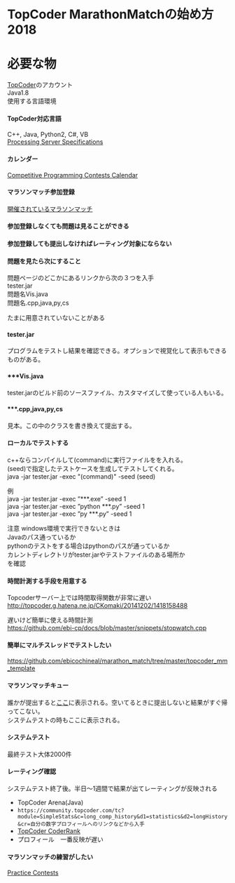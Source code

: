 # TopCoder MarathonMatchの始め方 2018

# 必要な物
[TopCoder](https://www.topcoder.com/)のアカウント  
Java1.8  
使用する言語環境  

#### TopCoder対応言語
C++, Java, Python2, C#, VB  
[Processing Server Specifications](https://apps.topcoder.com/wiki/display/tc/Processing+Server+Specifications)


#### カレンダー
[Competitive Programming Contests Calendar](https://competitiveprogramming.info/calendar)  

#### マラソンマッチ参加登録
[開催されているマラソンマッチ](https://community.topcoder.com/longcontest/?module=ViewActiveContests)  

#### 参加登録しなくても問題は見ることができる
#### 参加登録しても提出しなければレーティング対象にならない

#### 問題を見たら次にすること
問題ページのどこかにあるリンクから次の３つを入手    
tester.jar  
問題名Vis.java  
問題名.cpp,java,py,cs  

たまに用意されていないことがある  

#### tester.jar
プログラムをテストし結果を確認できる。オプションで視覚化して表示もできるものがある。  

#### ***Vis.java
tester.jarのビルド前のソースファイル、カスタマイズして使っている人もいる。  

#### ***.cpp,java,py,cs
見本。この中のクラスを書き換えて提出する。  

#### ローカルでテストする
c++ならコンパイルして(command)に実行ファイルをを入れる。  
(seed)で指定したテストケースを生成してテストしてくれる。  
java -jar tester.jar -exec "(command)" -seed (seed)  

例  
java -jar tester.jar -exec ”***.exe” -seed 1  
java -jar tester.jar -exec ”python ***.py” -seed 1  
java -jar tester.jar -exec ”py ***.py” -seed 1  
  
注意 windows環境で実行できないときは  
Javaのパス通っているか  
pythonのテストをする場合はpythonのパスが通っているか  
カレントディレクトリがtester.jarやテストファイルのある場所か  
を確認  

#### 時間計測する手段を用意する
Topcoderサーバー上では時間取得関数が非常に遅い  
http://topcoder.g.hatena.ne.jp/CKomaki/20141202/1418158488

遅いけど簡単に使える時間計測  
https://github.com/ebi-cp/docs/blob/master/snippets/stopwatch.cpp

#### 簡単にマルチスレッドでテストしたい
https://github.com/ebicochineal/marathon_match/tree/master/topcoder_mm_template

#### マラソンマッチキュー
誰かが提出すると[ここ](https://community.topcoder.com/longcontest/?module=ViewQueue)に表示される。空いてるときに提出しないと結果がすぐ帰ってこない。  
システムテストの時もここに表示される。

#### システムテスト
最終テスト大体2000件  

#### レーティング確認
システムテスト終了後。半日～1週間で結果が出てレーティングが反映される  

- TopCoder Arena(Java)  
- `https://community.topcoder.com/tc?module=SimpleStats&c=long_comp_history&d1=statistics&d2=longHistory&cr=自分の数字プロフィールへのリンクなどから入手`  
- [TopCoder CoderRank](https://community.topcoder.com/longcontest/stats/?&sr=1&nr=50&module=CoderRank)
- プロフィール　一番反映が遅い

#### マラソンマッチの練習がしたい
[Practice Contests](https://community.topcoder.com/longcontest/?module=ViewPractice)


